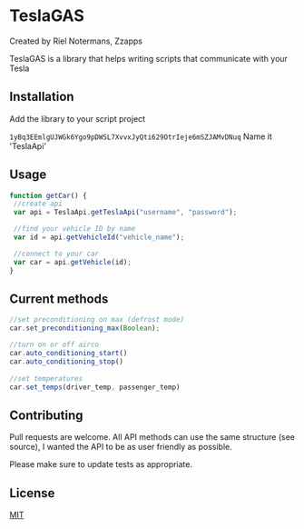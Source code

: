 # TeslaGAS
Created by Riel Notermans, Zzapps





TeslaGAS is a library that helps writing scripts that communicate with your Tesla

## Installation

Add the library to your script project

```1yBq3EEmlgUJWGk6Ygo9pDWSL7XvvxJyQti629OtrIeje6mSZJAMvDNuq```
Name it 'TeslaApi'
## Usage

```javaScript
function getCar() {
 //create api 
 var api = TeslaApi.getTeslaApi("username", "password");

 //find your vehicle ID by name
 var id = api.getVehicleId("vehicle_name");

 //connect to your car
 var car = api.getVehicle(id); 
}

```


## Current methods

```JavaScript
//set preconditioning on max (defrost mode) 
car.set_preconditioning_max(Boolean); 

//turn on or off airco
car.auto_conditioning_start()   
car.auto_conditioning_stop() 
 
//set temperatures
car.set_temps(driver_temp, passenger_temp) 

```


## Contributing
Pull requests are welcome. All API methods can use the same structure (see source), I wanted the API to be as user friendly as possible.

Please make sure to update tests as appropriate.

## License
[MIT](https://choosealicense.com/licenses/mit/)
